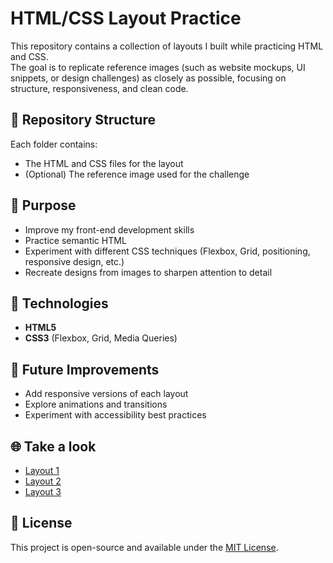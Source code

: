 # HTML/CSS Layout Practice

This repository contains a collection of layouts I built while practicing HTML and CSS.  
The goal is to replicate reference images (such as website mockups, UI snippets, or design challenges) as closely as possible, focusing on structure, responsiveness, and clean code.

## 📂 Repository Structure
Each folder contains:
- The HTML and CSS files for the layout
- (Optional) The reference image used for the challenge

## 🚀 Purpose
- Improve my front-end development skills
- Practice semantic HTML
- Experiment with different CSS techniques (Flexbox, Grid, positioning, responsive design, etc.)
- Recreate designs from images to sharpen attention to detail

## 🔧 Technologies
- **HTML5**
- **CSS3** (Flexbox, Grid, Media Queries)

## 🌱 Future Improvements
- Add responsive versions of each layout
- Explore animations and transitions
- Experiment with accessibility best practices

## 🌐 Take a look
- [Layout 1](https://michecosa.github.io/pratica-layout/layout-1)
- [Layout 2](https://michecosa.github.io/pratica-layout/layout-2)
- [Layout 3](https://michecosa.github.io/pratica-layout/layout-3)

## 📜 License
This project is open-source and available under the [MIT License](LICENSE).
